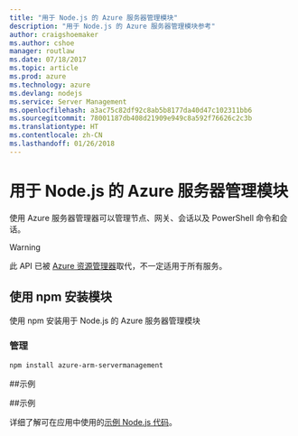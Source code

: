 ```yaml
---
title: "用于 Node.js 的 Azure 服务器管理模块"
description: "用于 Node.js 的 Azure 服务器管理模块参考"
author: craigshoemaker
ms.author: cshoe
manager: routlaw
ms.date: 07/18/2017
ms.topic: article
ms.prod: azure
ms.technology: azure
ms.devlang: nodejs
ms.service: Server Management
ms.openlocfilehash: a3ac75c82df92c8ab5b8177da40d47c102311bb6
ms.sourcegitcommit: 78001187db408d21909e949c8a592f76626c2c3b
ms.translationtype: HT
ms.contentlocale: zh-CN
ms.lasthandoff: 01/26/2018
---
```

# <a name="azure-server-management-modules-for-nodejs"></a>用于 Node.js 的 Azure 服务器管理模块

使用 Azure 服务器管理器可以管理节点、网关、会话以及 PowerShell 命令和会话。

> [!WARNING]
> 此 API 已被 [Azure 资源管理器](/javascript/api/overview/azure/resources)取代，不一定适用于所有服务。

## <a name="install-the-module-with-npm"></a>使用 npm 安装模块

使用 npm 安装用于 Node.js 的 Azure 服务器管理模块

### <a name="management"></a>管理

```bash
npm install azure-arm-servermanagement
```

##<a name="example"></a>示例

##<a name="samples"></a>示例

详细了解可在应用中使用的[示例 Node.js 代码](https://azure.microsoft.com/resources/samples/?platform=nodejs)。